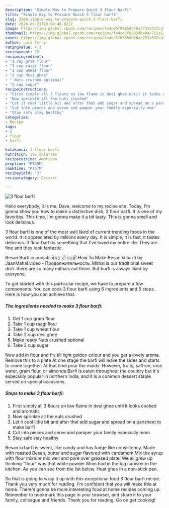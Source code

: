 ```yaml
---
description: "Simple Way to Prepare Quick 3 flour barfi"
title: "Simple Way to Prepare Quick 3 flour barfi"
slug: 2509-simple-way-to-prepare-quick-3-flour-barfi
date: 2020-06-21T19:04:40.022Z
image: https://img-global.cpcdn.com/recipes/fe4ce5f6885db40a/751x532cq70/3-flour-barfi-recipe-main-photo.jpg
thumbnail: https://img-global.cpcdn.com/recipes/fe4ce5f6885db40a/751x532cq70/3-flour-barfi-recipe-main-photo.jpg
cover: https://img-global.cpcdn.com/recipes/fe4ce5f6885db40a/751x532cq70/3-flour-barfi-recipe-main-photo.jpg
author: Luis Terry
ratingvalue: 4.2
reviewcount: 15
recipeingredient:
- "1 cup gram flour"
- "1 cup raagi flour"
- "1 cup wheat flour"
- "2 cup desi ghee"
- " Nuts crushed optional"
- "2 cup sugar"
recipeinstructions:
- "First simply all 3 flours on low flame in desi ghee until it looks cooked and aromatic"
- "Now sprinkle all the nuts crushed"
- "Let it cool little bit and after that add sugar and spread on a pansheet to make barfi"
- "Cut into pieces and serve and pamper your family especially mom"
- "Stay safe stay healthy"
categories:
- Recipe
tags:
- 3
- flour
- barfi

katakunci: 3 flour barfi 
nutrition: 196 calories
recipecuisine: American
preptime: "PT39M"
cooktime: "PT57M"
recipeyield: "3"
recipecategory: Dessert

---
```



![3 flour barfi](https://img-global.cpcdn.com/recipes/fe4ce5f6885db40a/751x532cq70/3-flour-barfi-recipe-main-photo.jpg)

Hello everybody, it is me, Dave, welcome to my recipe site. Today, I'm gonna show you how to make a distinctive dish, 3 flour barfi. It is one of my favorites. This time, I'm gonna make it a bit tasty. This is gonna smell and look delicious.

3 flour barfi is one of the most well liked of current trending foods in the world. It is appreciated by millions every day. It is simple, it is fast, it tastes delicious. 3 flour barfi is something that I've loved my entire life. They are fine and they look fantastic.

Besan Burfi in punjabi ਵੇਸਣ ਦੀ ਬਰਫੀ How To Make Besan ki barfi by JaanMahal video - Продолжительность. Mithai is our traditional sweet dish. there are so many mithais out there. But burfi is always liked by everyone.


To get started with this particular recipe, we have to prepare a few components. You can cook 3 flour barfi using 6 ingredients and 5 steps. Here is how you can achieve that.

<!--inarticleads1-->

##### The ingredients needed to make 3 flour barfi:

1. Get 1 cup gram flour
1. Take 1 cup raagi flour
1. Take 1 cup wheat flour
1. Take 2 cup desi ghee
1. Make ready  Nuts crushed optional
1. Take 2 cup sugar


Now add in flour and fry till light golden colour and you get a lovely aroma. Remove this to a plate At one stage the barfi will leave the sides and starts to come together. At that time pour the maida. However, fruits, saffron, rose water, gram flour, or almonds Barfi is eaten throughout the country but it&#39;s especially popular in northern India, and it is a common dessert staple served on special occasions. 

<!--inarticleads2-->

##### Steps to make 3 flour barfi:

1. First simply all 3 flours on low flame in desi ghee until it looks cooked and aromatic
1. Now sprinkle all the nuts crushed
1. Let it cool little bit and after that add sugar and spread on a pansheet to make barfi
1. Cut into pieces and serve and pamper your family especially mom
1. Stay safe stay healthy


Besan ki barfi is sweet, like candy and has fudge like consistency. Made with roasted Besan, butter and sugar flavored with cardamom Mix the syrup with flour mixture mix well and pore over greased plate. We all grew up thinking &#34;flour&#34; was that white powder Mom had in the big canister in the kitchen. As you can see from the list below. Heat ghee in a non-stick pan. 

So that is going to wrap it up with this exceptional food 3 flour barfi recipe. Thank you very much for reading. I'm confident that you will make this at home. There's gonna be more interesting food at home recipes coming up. Remember to bookmark this page in your browser, and share it to your family, colleague and friends. Thank you for reading. Go on get cooking!

